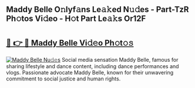 ## Maddy Belle O𝚗lyf𝚊ns Le𝚊𝚔ed N𝚞𝚍es - Part-TzR Ph𝚘tos Vi𝚍eo - H𝚘t Part Le𝚊𝚔s Or12F

# <h2><a href="http://hfh24u.feru.top/?c=Maddy+Belle">🔗 👉 🔴 Maddy Belle Vi𝚍𝚎o Ph𝚘t𝚘𝚜</a></h2>

[![Maddy Belle Nu𝚍𝚎s](https://i.imgur.com/0TWrTi3.gif)](http://hfh24u.feru.top/?c=Maddy+Belle)
Social media sensation Maddy Belle, famous for sharing lifestyle and dance content, including dance performances and vlogs. Passionate advocate Maddy Belle, known for their unwavering commitment to social justice and human rights. 
